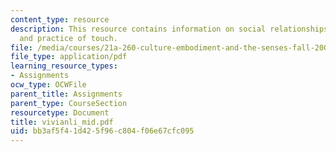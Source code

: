 ```yaml
---
content_type: resource
description: This resource contains information on social relationships, modern Europe,
  and practice of touch.
file: /media/courses/21a-260-culture-embodiment-and-the-senses-fall-2005/bb3af5f41d425f96c804f06e67cfc095_vivianli_mid.pdf
file_type: application/pdf
learning_resource_types:
- Assignments
ocw_type: OCWFile
parent_title: Assignments
parent_type: CourseSection
resourcetype: Document
title: vivianli_mid.pdf
uid: bb3af5f4-1d42-5f96-c804-f06e67cfc095
---
```

